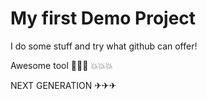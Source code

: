# My first Demo Project

I do some stuff and try what github can offer!

Awesome tool 🚀🚀🚀   💥💥💥

NEXT GENERATION ✈✈✈
